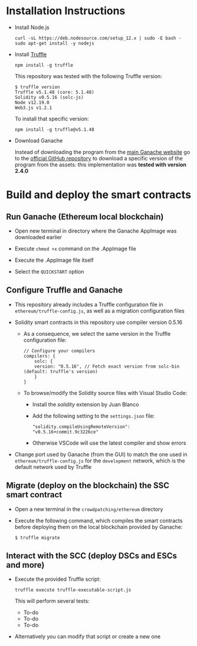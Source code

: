 # Installation Instructions

- Install Node.js
    ```
    curl -sL https://deb.nodesource.com/setup_12.x | sudo -E bash -
    sudo apt-get install -y nodejs
    ```

- Install [Truffle](https://www.trufflesuite.com/truffle)
    ```
    npm install -g truffle
    ```
    This repository was tested with the following Truffle version:
    ```
    $ truffle version
    Truffle v5.1.48 (core: 5.1.48)
    Solidity v0.5.16 (solc-js)
    Node v12.19.0
    Web3.js v1.2.1
    ```
    To install that specific version:
    ```
    npm install -g truffle@v5.1.48
    ```

- Download Ganache

    Instead of downloading the program from the [main Ganache website](https://www.trufflesuite.com/ganache) go to the [official GitHub repository](https://github.com/trufflesuite/ganache/releases) to download a specific version of the program from the assets: this implementation was **tested with version 2.4.0**


# Build and deploy the smart contracts

## Run Ganache (Ethereum local blockchain)

- Open new terminal in directory where the Ganache AppImage was downloaded earlier

- Execute `chmod +x` command on the .AppImage file

- Execute the .AppImage file itself

- Select the `QUICKSTART` option

## Configure Truffle and Ganache

- This repository already includes a Truffle configuration file in `ethereum/truffle-config.js`, as well as a migration configuration files 

- Solidity smart contracts in this repository use compiler version 0.5.16

    - As a consequence, we select the same version in the Truffle configuration file:
        ```
        // Configure your compilers
        compilers: {
            solc: {
            version: "0.5.16", // Fetch exact version from solc-bin (default: truffle's version)
            }
        } 
        ```
    - To browse/modify the Solidity source files with Visual Studio Code:
    
        - Install the _solidity_ extension by Juan Blanco

        - Add the following setting to the `settings.json` file:
            ```
            "solidity.compileUsingRemoteVersion": "v0.5.16+commit.9c3226ce"
            ```
        
        - Otherwise VSCode will use the latest compiler and show errors

- Change port used by Ganache (from the GUI) to match the one used in `ethereum/truffle-config.js` for the `development` network, which is the default network used by Truffle

## Migrate (deploy on the blockchain) the SSC smart contract

- Open a new terminal in the `crowdpatching/ethereum` directory

- Execute the following command, which compiles the smart contracts before deploying them on the local blockchain provided by Ganache:
    ```
    $ truffle migrate
    ```

## Interact with the SCC (deploy DSCs and ESCs and more)

- Execute the provided Truffle script:

    ```
    truffle execute truffle-executable-script.js
    ```

    This will perform several tests:
    - To-do
    - To-do
    - To-do

- Alternatively you can modify that script or create a new one